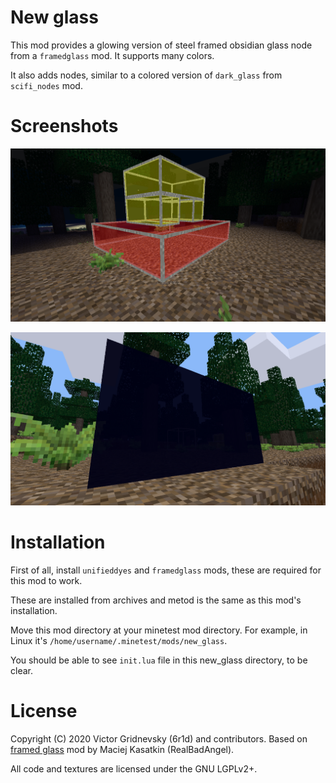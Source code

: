 # New glass

This mod provides a glowing version of steel framed obsidian glass node from
a ``framedglass`` mod. It supports many colors.

It also adds nodes, similar to a colored version of ``dark_glass`` from
``scifi_nodes`` mod.

Screenshots
===========

![](doc/screenshot.png)

![](doc/screenshot_2.png)

Installation
============

First of all, install ``unifieddyes`` and ``framedglass`` mods,
these are required for this mod to work.

These are installed from archives and metod is the same as
this mod's installation.

Move this mod directory at your minetest mod directory.
For example, in Linux it's ``/home/username/.minetest/mods/new_glass``.

You should be able to see ``init.lua`` file in this new_glass directory,
to be clear.

License
=======

Copyright (C) 2020 Victor Gridnevsky (6r1d) and contributors. Based on [framed glass](https://github.com/minetest-mods/framedglass) mod by Maciej Kasatkin (RealBadAngel).

All code and textures are licensed under the GNU LGPLv2+.

